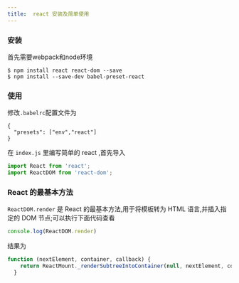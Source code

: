 ```yaml
---
title:  react 安装及简单使用
---
```


### 安装

首先需要webpack和node环境

```
$ npm install react react-dom --save
$ npm install --save-dev babel-preset-react
```

### 使用

修改`.babelrc`配置文件为

```
{
  "presets": ["env","react"]
}
```

在 `index.js` 里编写简单的 react ,首先导入

```js
import React from 'react';
import ReactDOM from 'react-dom';
```

### React 的最基本方法

`ReactDOM.render` 是 React 的最基本方法,用于将模板转为 HTML 语言,并插入指定的 DOM 节点;可以执行下面代码查看

```js
console.log(ReactDOM.render)
```

结果为

```js
function (nextElement, container, callback) {
    return ReactMount._renderSubtreeIntoContainer(null, nextElement, container, callback);
  }
```
